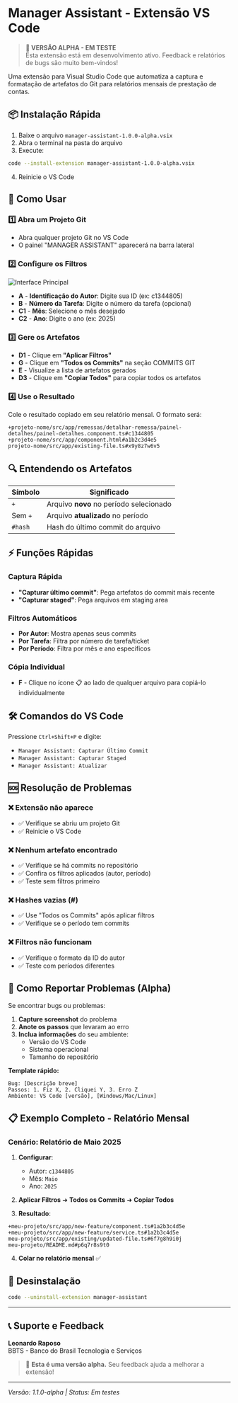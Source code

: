 # Manager Assistant - Extensão VS Code

> **🧪 VERSÃO ALPHA - EM TESTE**  
> Esta extensão está em desenvolvimento ativo. Feedback e relatórios de bugs são muito bem-vindos!

Uma extensão para Visual Studio Code que automatiza a captura e formatação de artefatos do Git para relatórios mensais de prestação de contas.

## 📦 Instalação Rápida

1. Baixe o arquivo `manager-assistant-1.0.0-alpha.vsix`
2. Abra o terminal na pasta do arquivo
3. Execute:
```bash
code --install-extension manager-assistant-1.0.0-alpha.vsix
```
4. Reinicie o VS Code

## 🚀 Como Usar

### 1️⃣ Abra um Projeto Git
- Abra qualquer projeto Git no VS Code
- O painel "MANAGER ASSISTANT" aparecerá na barra lateral

### 2️⃣ Configure os Filtros

![Interface Principal](images/interface-principal-legendas.png)

- **A** - **Identificação do Autor**: Digite sua ID (ex: c1344805)
- **B** - **Número da Tarefa**: Digite o número da tarefa (opcional)
- **C1** - **Mês**: Selecione o mês desejado
- **C2** - **Ano**: Digite o ano (ex: 2025)

### 3️⃣ Gere os Artefatos

- **D1** - Clique em **"Aplicar Filtros"**
- **G** - Clique em **"Todos os Commits"** na seção COMMITS GIT
- **E** - Visualize a lista de artefatos gerados
- **D3** - Clique em **"Copiar Todos"** para copiar todos os artefatos

### 4️⃣ Use o Resultado

Cole o resultado copiado em seu relatório mensal. O formato será:

```
+projeto-nome/src/app/remessas/detalhar-remessa/painel-detalhes/painel-detalhes.component.ts#c1344805
+projeto-nome/src/app/component.html#a1b2c3d4e5
projeto-nome/src/app/existing-file.ts#x9y8z7w6v5
```

## 🔍 Entendendo os Artefatos

| Símbolo | Significado |
|---------|-------------|
| `+` | Arquivo **novo** no período selecionado |
| Sem `+` | Arquivo **atualizado** no período |
| `#hash` | Hash do último commit do arquivo |

## ⚡ Funções Rápidas

### Captura Rápida
- **"Capturar último commit"**: Pega artefatos do commit mais recente
- **"Capturar staged"**: Pega arquivos em staging area

### Filtros Automáticos
- **Por Autor**: Mostra apenas seus commits
- **Por Tarefa**: Filtra por número de tarefa/ticket
- **Por Período**: Filtra por mês e ano específicos

### Cópia Individual
- **F** - Clique no ícone 📋 ao lado de qualquer arquivo para copiá-lo individualmente

## 🛠️ Comandos do VS Code

Pressione `Ctrl+Shift+P` e digite:

- `Manager Assistant: Capturar Último Commit`
- `Manager Assistant: Capturar Staged`
- `Manager Assistant: Atualizar`

## 🆘 Resolução de Problemas

### ❌ Extensão não aparece
- ✅ Verifique se abriu um projeto Git
- ✅ Reinicie o VS Code

### ❌ Nenhum artefato encontrado
- ✅ Verifique se há commits no repositório
- ✅ Confira os filtros aplicados (autor, período)
- ✅ Teste sem filtros primeiro

### ❌ Hashes vazias (#)
- ✅ Use "Todos os Commits" após aplicar filtros
- ✅ Verifique se o período tem commits

### ❌ Filtros não funcionam
- ✅ Verifique o formato da ID do autor
- ✅ Teste com períodos diferentes

## 🧪 Como Reportar Problemas (Alpha)

Se encontrar bugs ou problemas:

1. **Capture screenshot** do problema
2. **Anote os passos** que levaram ao erro
3. **Inclua informações** do seu ambiente:
   - Versão do VS Code
   - Sistema operacional
   - Tamanho do repositório

**Template rápido:**
```
Bug: [Descrição breve]
Passos: 1. Fiz X, 2. Cliquei Y, 3. Erro Z
Ambiente: VS Code [versão], [Windows/Mac/Linux]
```

## 📋 Exemplo Completo - Relatório Mensal

### Cenário: Relatório de Maio 2025

1. **Configurar**:
   - Autor: `c1344805`
   - Mês: `Maio`
   - Ano: `2025`

2. **Aplicar Filtros** ➜ **Todos os Commits** ➜ **Copiar Todos**

3. **Resultado**:
```
+meu-projeto/src/app/new-feature/component.ts#1a2b3c4d5e
+meu-projeto/src/app/new-feature/service.ts#1a2b3c4d5e
meu-projeto/src/app/existing/updated-file.ts#6f7g8h9i0j
meu-projeto/README.md#p6q7r8s9t0
```

4. **Colar no relatório mensal** ✅

## 🔧 Desinstalação

```bash
code --uninstall-extension manager-assistant
```

---

## 📞 Suporte e Feedback

**Leonardo Raposo**  
BBTS - Banco do Brasil Tecnologia e Serviços

> 🧪 **Esta é uma versão alpha.** Seu feedback ajuda a melhorar a extensão!

---

*Versão: 1.1.0-alpha | Status: Em testes*